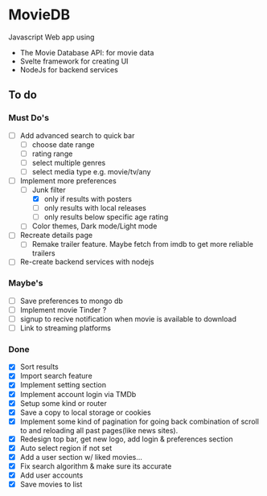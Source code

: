 # MovieDB
Javascript Web app using
  - The Movie Database API: for movie data
  - Svelte framework for creating UI
  - NodeJs for backend services

## To do
  ### Must Do's
  - [ ] Add advanced search to quick bar
    - [ ] choose date range
    - [ ] rating range
    - [ ] select multiple genres
    - [ ] select media type e.g. movie/tv/any
  - [ ] Implement more preferences
    - [ ] Junk filter
      - [x]  only if results with posters
      - [ ]  only results with local releases
      - [ ]  only results below specific age rating
    - [ ] Color themes, Dark mode/Light mode
  - [ ] Recreate details page
    - [ ] Remake trailer feature. Maybe fetch from imdb to get more reliable trailers
  - [ ] Re-create backend services with nodejs
  ### Maybe's
  - [ ] Save preferences to mongo db
  - [ ] Implement movie Tinder ?
  - [ ] signup to recive notification when movie is available to download
  - [ ] Link to streaming platforms
  
  ### Done
  - [x] Sort results 
  - [x] Import search feature
  - [x] Implement setting section
  - [x] Implement account login via TMDb
  - [x] Setup some kind or router 
  - [x] Save a copy to local storage or cookies
  - [x] Implement some kind of pagination for going back combination of scroll to and reloading all past pages(like news sites).
  - [x] Redesign top bar, get new logo, add login & preferences section
  - [x] Auto select region if not set
  - [x] Add a user section w/ liked movies…
  - [x] Fix search algorithm & make sure its accurate
  - [x] Add user accounts
  - [x] Save movies to list